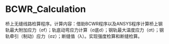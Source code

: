 # BCWR_Calculation
桥上无缝线路检算程序。计算内容：借助BCWR程序以及ANSYS程序计算桥上钢轨最大附加应力（σf）；轨底动弯应力计算（σ底d）；钢轨最大温度应力（σt）；钢轨牵引（制动）应力（σz）；断缝值（λ）。实现强度检算和断缝检算。
